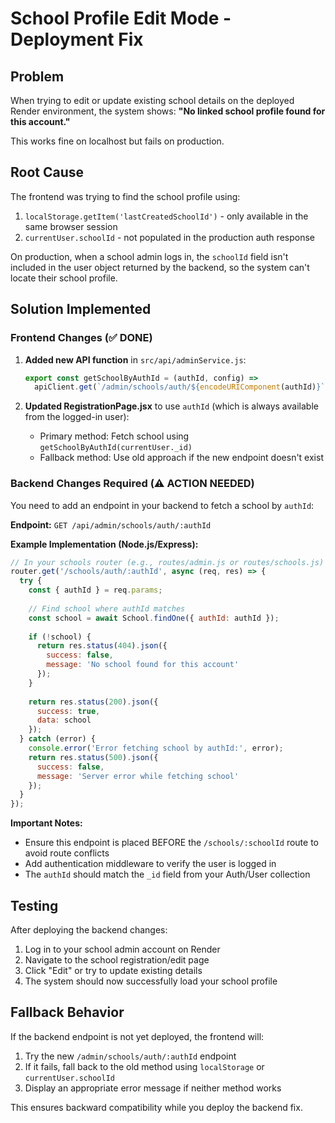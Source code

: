 # School Profile Edit Mode - Deployment Fix

## Problem
When trying to edit or update existing school details on the deployed Render environment, the system shows:
**"No linked school profile found for this account."**

This works fine on localhost but fails on production.

## Root Cause
The frontend was trying to find the school profile using:
1. `localStorage.getItem('lastCreatedSchoolId')` - only available in the same browser session
2. `currentUser.schoolId` - not populated in the production auth response

On production, when a school admin logs in, the `schoolId` field isn't included in the user object returned by the backend, so the system can't locate their school profile.

## Solution Implemented

### Frontend Changes (✅ DONE)

1. **Added new API function** in `src/api/adminService.js`:
   ```javascript
   export const getSchoolByAuthId = (authId, config) =>
     apiClient.get(`/admin/schools/auth/${encodeURIComponent(authId)}`, config);
   ```

2. **Updated RegistrationPage.jsx** to use `authId` (which is always available from the logged-in user):
   - Primary method: Fetch school using `getSchoolByAuthId(currentUser._id)`
   - Fallback method: Use old approach if the new endpoint doesn't exist

### Backend Changes Required (⚠️ ACTION NEEDED)

You need to add an endpoint in your backend to fetch a school by `authId`:

**Endpoint:** `GET /api/admin/schools/auth/:authId`

**Example Implementation (Node.js/Express):**

```javascript
// In your schools router (e.g., routes/admin.js or routes/schools.js)
router.get('/schools/auth/:authId', async (req, res) => {
  try {
    const { authId } = req.params;
    
    // Find school where authId matches
    const school = await School.findOne({ authId: authId });
    
    if (!school) {
      return res.status(404).json({
        success: false,
        message: 'No school found for this account'
      });
    }
    
    return res.status(200).json({
      success: true,
      data: school
    });
  } catch (error) {
    console.error('Error fetching school by authId:', error);
    return res.status(500).json({
      success: false,
      message: 'Server error while fetching school'
    });
  }
});
```

**Important Notes:**
- Ensure this endpoint is placed BEFORE the `/schools/:schoolId` route to avoid route conflicts
- Add authentication middleware to verify the user is logged in
- The `authId` should match the `_id` field from your Auth/User collection

## Testing

After deploying the backend changes:

1. Log in to your school admin account on Render
2. Navigate to the school registration/edit page
3. Click "Edit" or try to update existing details
4. The system should now successfully load your school profile

## Fallback Behavior

If the backend endpoint is not yet deployed, the frontend will:
1. Try the new `/admin/schools/auth/:authId` endpoint
2. If it fails, fall back to the old method using `localStorage` or `currentUser.schoolId`
3. Display an appropriate error message if neither method works

This ensures backward compatibility while you deploy the backend fix.
